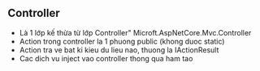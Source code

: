 ﻿## Controller 
- Là 1 lớp kế thừa từ lớp Controller" Microft.AspNetCore.Mvc.Controller
- Action trong controller la 1 phuong public (khong duoc static)
- Action tra ve bat ki kieu du lieu nao, thuong la IActionResult
- Cac dich vu inject vao controller thong qua ham tao